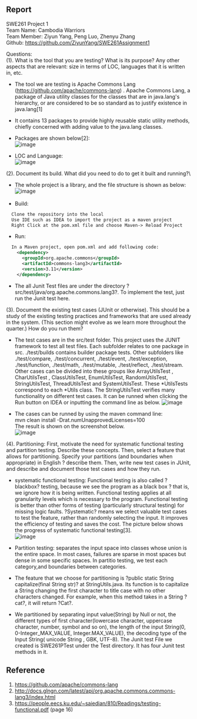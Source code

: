 Report
------------
SWE261 Project 1\
Team Name: Cambodia Warriors\
Team Member: Ziyun Yang, Peng Luo, Zhenyu Zhang\
Github: https://github.com/ZiyunYang/SWE261Assignment1


Questions:\
(1). What is the tool that you are testing? What is its purpose? Any other aspects that are relevant: size in terms of LOC, languages that it is written in, etc.
+ The tool we are testing is Apache Commons Lang (https://github.com/apache/commons-lang) . Apache Commons Lang, a package of Java utility classes for the classes that are in java.lang's hierarchy, or are considered to be so standard as to justify existence in java.lang[1]
+ It contains 13 packages to provide highly reusable static utility methods, chiefly concerned with adding value to the java.lang classes.
+ Packages are shown below[2]:\
    ![image](https://github.com/ZiyunYang/SWE261Assignment1/blob/master/src/pics/pic1.png)

+ LOC and Language:\
    ![image](https://github.com/ZiyunYang/SWE261Assignment1/blob/master/src/pics/pic2.png) 
    <br />
          
(2). Document its build. What did you need to do to get it built and running?\
+ The whole project is a library, and the file structure is shown as below:\
    ![image](https://github.com/ZiyunYang/SWE261Assignment1/blob/master/src/pics/pic3.png) 
    <br />
    <br />
+ Build:
```xml
  Clone the repository into the local
  Use IDE such as IDEA to import the project as a maven project
  Right Click at the pom.xml file and choose Maven-> Reload Project
```

+ Run:
```xml
  In a Maven project, open pom.xml and add following code:  
    <dependency>
      <groupId>org.apache.commons</groupId>
      <artifactId>commons-lang3</artifactId>
      <version>3.11</version>
    </dependency>
```

+ The all Junit Test files are under the directory ?src/test/java/org.apache.commons.lang3?. To implement the test, just run the Junit test here.

(3). Document the existing test cases (JUnit or otherwise). This should be a study of the existing testing practices and frameworks that are used already in the system. (This section might evolve as we learn more throughout the quarter.) How do you run them?

+ The test cases are in the src/test folder. This project uses the JUNIT framework to test all test files. Each subfolder relates to one package in src. ./test/builds contains builder package tests.
  Other subfolders like ./test/compare, ./test/concurrent, ./test/event, ./test/exception, ./test/function, ./test/math, ./test/mutable, ./test/reflect, ./test/stream. Other cases can be divided into these groups like ArrayUtilsTest , CharUtilsTest , ClassUtilsTest, EnumUtilsTest, RandomUtilsTest, StringUtilsTest, ThreadUtilsTest and SystemUtilsTest. These *UtilsTests correspond  to each *Utils class. The StringUtilsTest verifies many functionality on different test cases. It can be runned when clicking the Run button on IDEA or inputting the command line as below.
    ![image](https://github.com/ZiyunYang/SWE261Assignment1/blob/master/src/pics/pic4.png) 
    <br />
    
+ The cases can be runned by using the maven command line:  
  mvn clean install -Drat.numUnapprovedLicenses=100  
  The result is shown on the screenshot below.  
    ![image](https://github.com/ZiyunYang/SWE261Assignment1/blob/master/src/pics/pic5.png) 
    <br /> 

(4). Partitioning: First, motivate the need for systematic functional testing and partition testing. Describe these concepts. Then, select a feature that allows for partitioning. Specify your partitions (and boundaries when appropriate) in English ? describe them. Then, write new test cases in JUnit, and describe and document those test cases and how they run.  
+ systematic functional testing:
  Functional testing is also called ?blackbox? testing, because we see the program as a black box ? that is, we ignore how it is being written. Functional testing applies at all granularity levels which is necessary to the program. Functional testing is better than other forms of testing (particularly structural testing) for missing logic faults.
  ?Systematic? means we select valuable test cases to test the feature, rather than randomly selecting the input. It improves the efficiency of testing and saves the cost.
  The picture below shows the progress of systematic functional testing[3].  
      ![image](https://github.com/ZiyunYang/SWE261Assignment1/blob/master/src/pics/pic6.png) 
      <br /> 
      
+ Partition testing: separates the input space into classes whose union is the entire space.
  In most cases, failures are sparse in most spaces but dense in some specific spaces. In partitio testing, we test each category,and boundaries between categories.
+ The feature that we choose for partitioning is ?public static String capitalize(final String str)? at StringUtils.java. Its function is to capitalize a String changing the first character to title case with no other characters changed. For example, when this method takes in a String ?cat?, it will return ?Cat?.
+ We partitioned by separating input value(String) by Null or not,  the different types of first character(lowercase character, uppercase character, number, symbol and so on), the length of the input String(0, 0-Integer_MAX_VALUE, Integer.MAX_VALUE), the decoding type of the Input String( unicode String , GBK, UTF-8). 
  The Junit test File we created is SWE261PTest under the Test directory. It has four Junit test methods in it.
   
   
Reference
------------  
1. https://github.com/apache/commons-lang
2. http://docs.glngn.com/latest/api/org.apache.commons.commons-lang3/index.html
3. https://people.eecs.ku.edu/~saiedian/810/Readings/testing-functional.pdf (page 16)